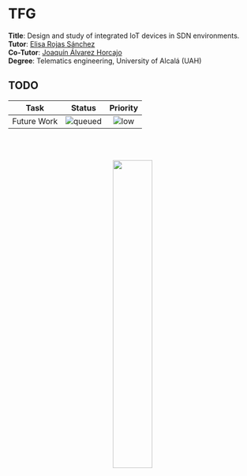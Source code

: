# TFG



**Title**: Design and study of integrated IoT devices in SDN environments. <br>
**Tutor**: [Elisa Rojas Sánchez](https://scholar.google.es/citations?user=Dgn0ShwAAAAJ&hl=es) <br>
**Co-Tutor**: [Joaquín Álvarez Horcajo](https://scholar.google.es/citations?user=lgzciJ8AAAAJ) <br>
**Degree**: Telematics engineering, University of Alcalá (UAH)<br>




## TODO

<div align="center">

|      **Task**     |     **Status**    | **Priority** |
|:-------------:|:-------------:|:-------------:|
| Future Work | ![queued](https://img.shields.io/badge/-queued-orange) | ![low](https://img.shields.io/badge/-low-blue) |


</div>

<br>
<br>

<p align="center">
  <img src="https://i.imgur.com/Huxw46w.png" width="40%"/>
</p>


